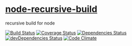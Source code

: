 [node-recursive-build](http://aureooms.github.io/node-recursive-build)
========

recursive build for node

[![Build Status](https://travis-ci.org/aureooms/node-recursive-build.svg)](https://travis-ci.org/aureooms/node-recursive-build)
[![Coverage Status](https://coveralls.io/repos/aureooms/node-recursive-build/badge.png)](https://coveralls.io/r/aureooms/node-recursive-build)
[![Dependencies Status](https://david-dm.org/aureooms/node-recursive-build.png)](https://david-dm.org/aureooms/node-recursive-build#info=dependencies)
[![devDependencies Status](https://david-dm.org/aureooms/node-recursive-build/dev-status.png)](https://david-dm.org/aureooms/node-recursive-build#info=devDependencies)
[![Code Climate](https://codeclimate.com/github/aureooms/node-recursive-build.png)](https://codeclimate.com/github/aureooms/node-recursive-build)
